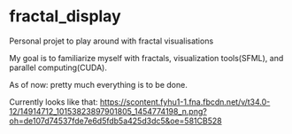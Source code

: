 # fractal_display
Personal projet to play around with fractal visualisations

My goal is to familiarize myself with fractals, visualization tools(SFML), and parallel computing(CUDA).

As of now: pretty much everything is to be done.

Currently looks like that: https://scontent.fyhu1-1.fna.fbcdn.net/v/t34.0-12/14914712_10153823897901805_1454774198_n.png?oh=de107d74537fde7e6d5fdb5a425d3dc5&oe=581CB528
